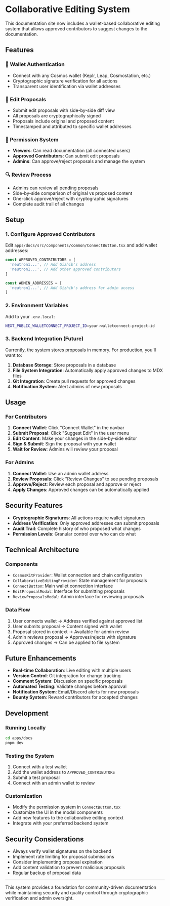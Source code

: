 # Collaborative Editing System

This documentation site now includes a wallet-based collaborative editing system that allows approved contributors to suggest changes to the documentation.

## Features

### 🔐 Wallet Authentication
- Connect with any Cosmos wallet (Keplr, Leap, Cosmostation, etc.)
- Cryptographic signature verification for all actions
- Transparent user identification via wallet addresses

### 📝 Edit Proposals
- Submit edit proposals with side-by-side diff view
- All proposals are cryptographically signed
- Proposals include original and proposed content
- Timestamped and attributed to specific wallet addresses

### 👥 Permission System
- **Viewers**: Can read documentation (all connected users)
- **Approved Contributors**: Can submit edit proposals
- **Admins**: Can approve/reject proposals and manage the system

### 🔍 Review Process
- Admins can review all pending proposals
- Side-by-side comparison of original vs proposed content
- One-click approve/reject with cryptographic signatures
- Complete audit trail of all changes

## Setup

### 1. Configure Approved Contributors

Edit `apps/docs/src/components/common/ConnectButton.tsx` and add wallet addresses:

```typescript
const APPROVED_CONTRIBUTORS = [
  'neutron1...', // Add Gizhib's address
  'neutron1...', // Add other approved contributors
]

const ADMIN_ADDRESSES = [
  'neutron1...', // Add Gizhib's address for admin access
]
```

### 2. Environment Variables

Add to your `.env.local`:

```bash
NEXT_PUBLIC_WALLETCONNECT_PROJECT_ID=your-walletconnect-project-id
```

### 3. Backend Integration (Future)

Currently, the system stores proposals in memory. For production, you'll want to:

1. **Database Storage**: Store proposals in a database
2. **File System Integration**: Automatically apply approved changes to MDX files
3. **Git Integration**: Create pull requests for approved changes
4. **Notification System**: Alert admins of new proposals

## Usage

### For Contributors

1. **Connect Wallet**: Click "Connect Wallet" in the navbar
2. **Submit Proposal**: Click "Suggest Edit" in the user menu
3. **Edit Content**: Make your changes in the side-by-side editor
4. **Sign & Submit**: Sign the proposal with your wallet
5. **Wait for Review**: Admins will review your proposal

### For Admins

1. **Connect Wallet**: Use an admin wallet address
2. **Review Proposals**: Click "Review Changes" to see pending proposals
3. **Approve/Reject**: Review each proposal and approve or reject
4. **Apply Changes**: Approved changes can be automatically applied

## Security Features

- **Cryptographic Signatures**: All actions require wallet signatures
- **Address Verification**: Only approved addresses can submit proposals
- **Audit Trail**: Complete history of who proposed what changes
- **Permission Levels**: Granular control over who can do what

## Technical Architecture

### Components

- `CosmosKitProvider`: Wallet connection and chain configuration
- `CollaborativeEditingProvider`: State management for proposals
- `ConnectButton`: Main wallet connection interface
- `EditProposalModal`: Interface for submitting proposals
- `ReviewProposalsModal`: Admin interface for reviewing proposals

### Data Flow

1. User connects wallet → Address verified against approved list
2. User submits proposal → Content signed with wallet
3. Proposal stored in context → Available for admin review
4. Admin reviews proposal → Approves/rejects with signature
5. Approved changes → Can be applied to file system

## Future Enhancements

- **Real-time Collaboration**: Live editing with multiple users
- **Version Control**: Git integration for change tracking
- **Comment System**: Discussion on specific proposals
- **Automated Testing**: Validate changes before approval
- **Notification System**: Email/Discord alerts for new proposals
- **Bounty System**: Reward contributors for accepted changes

## Development

### Running Locally

```bash
cd apps/docs
pnpm dev
```

### Testing the System

1. Connect with a test wallet
2. Add the wallet address to `APPROVED_CONTRIBUTORS`
3. Submit a test proposal
4. Connect with an admin wallet to review

### Customization

- Modify the permission system in `ConnectButton.tsx`
- Customize the UI in the modal components
- Add new features to the collaborative editing context
- Integrate with your preferred backend system

## Security Considerations

- Always verify wallet signatures on the backend
- Implement rate limiting for proposal submissions
- Consider implementing proposal expiration
- Add content validation to prevent malicious proposals
- Regular backup of proposal data

---

This system provides a foundation for community-driven documentation while maintaining security and quality control through cryptographic verification and admin oversight.
